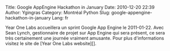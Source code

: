 Title: Google AppEngine Hackathon in January
Date: 2010-12-20 22:39
Author: Ygingras
Category: Montréal Python
Slug: google-appengine-hackathon-in-january
Lang: fr

<div>
</p>
Year One Labs accueillera un sprint Google App Engine le 2011-01-22.
Avec Sean Lynch, gestionnaire de projet sur App Engine qui sera présent,
ce sera très certainement une journée vraiment amusante. Pour plus
d'informations visitez le site de [Year One Labs website][].

<p>
</div>
<!--:-->

</p>

  [Year One Labs website]: http://www.yearonelabs.com/google-hackathon/
